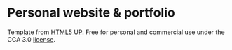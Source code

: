 # Personal website & portfolio

Template from [HTML5 UP](https://html5up.net). Free for personal and commercial use under the CCA 3.0 [license](html5up.net/license).